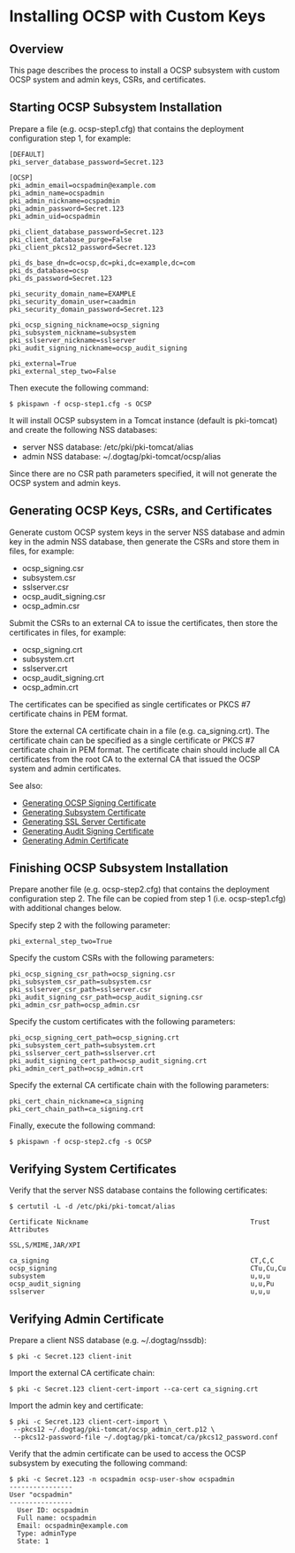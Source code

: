 Installing OCSP with Custom Keys
================================

Overview
--------

This page describes the process to install a OCSP subsystem with custom OCSP system and admin keys, CSRs, and certificates.

Starting OCSP Subsystem Installation
------------------------------------

Prepare a file (e.g. ocsp-step1.cfg) that contains the deployment configuration step 1, for example:

```
[DEFAULT]
pki_server_database_password=Secret.123

[OCSP]
pki_admin_email=ocspadmin@example.com
pki_admin_name=ocspadmin
pki_admin_nickname=ocspadmin
pki_admin_password=Secret.123
pki_admin_uid=ocspadmin

pki_client_database_password=Secret.123
pki_client_database_purge=False
pki_client_pkcs12_password=Secret.123

pki_ds_base_dn=dc=ocsp,dc=pki,dc=example,dc=com
pki_ds_database=ocsp
pki_ds_password=Secret.123

pki_security_domain_name=EXAMPLE
pki_security_domain_user=caadmin
pki_security_domain_password=Secret.123

pki_ocsp_signing_nickname=ocsp_signing
pki_subsystem_nickname=subsystem
pki_sslserver_nickname=sslserver
pki_audit_signing_nickname=ocsp_audit_signing

pki_external=True
pki_external_step_two=False
```

Then execute the following command:

```
$ pkispawn -f ocsp-step1.cfg -s OCSP
```

It will install OCSP subsystem in a Tomcat instance (default is pki-tomcat) and create the following NSS databases:
* server NSS database: /etc/pki/pki-tomcat/alias
* admin NSS database: ~/.dogtag/pki-tomcat/ocsp/alias

Since there are no CSR path parameters specified, it will not generate the OCSP system and admin keys.

Generating OCSP Keys, CSRs, and Certificates
--------------------------------------------

Generate custom OCSP system keys in the server NSS database and admin key in the admin NSS database, then generate the CSRs and store them in files, for example:
* ocsp_signing.csr
* subsystem.csr
* sslserver.csr
* ocsp_audit_signing.csr
* ocsp_admin.csr

Submit the CSRs to an external CA to issue the certificates, then store the certificates in files, for example:
* ocsp_signing.crt
* subsystem.crt
* sslserver.crt
* ocsp_audit_signing.crt
* ocsp_admin.crt

The certificates can be specified as single certificates or PKCS #7 certificate chains in PEM format.

Store the external CA certificate chain in a file (e.g. ca_signing.crt). The certificate chain can be specified as a single certificate or PKCS #7 certificate chain in PEM format. The certificate chain should include all CA certificates from the root CA to the external CA that issued the OCSP system and admin certificates.

See also:
* [Generating OCSP Signing Certificate](https://github.com/dogtagpki/pki/wiki/Generating-OCSP-Signing-Certificate)
* [Generating Subsystem Certificate](https://github.com/dogtagpki/pki/wiki/Generating-Subsystem-Certificate)
* [Generating SSL Server Certificate](https://github.com/dogtagpki/pki/wiki/Generating-SSL-Server-Certificate)
* [Generating Audit Signing Certificate](https://github.com/dogtagpki/pki/wiki/Generating-Audit-Signing-Certificate)
* [Generating Admin Certificate](https://github.com/dogtagpki/pki/wiki/Generating-Admin-Certificate)

Finishing OCSP Subsystem Installation
-------------------------------------

Prepare another file (e.g. ocsp-step2.cfg) that contains the deployment configuration step 2. The file can be copied from step 1 (i.e. ocsp-step1.cfg) with additional changes below.

Specify step 2 with the following parameter:

```
pki_external_step_two=True
```

Specify the custom CSRs with the following parameters:

```
pki_ocsp_signing_csr_path=ocsp_signing.csr
pki_subsystem_csr_path=subsystem.csr
pki_sslserver_csr_path=sslserver.csr
pki_audit_signing_csr_path=ocsp_audit_signing.csr
pki_admin_csr_path=ocsp_admin.csr
```

Specify the custom certificates with the following parameters:

```
pki_ocsp_signing_cert_path=ocsp_signing.crt
pki_subsystem_cert_path=subsystem.crt
pki_sslserver_cert_path=sslserver.crt
pki_audit_signing_cert_path=ocsp_audit_signing.crt
pki_admin_cert_path=ocsp_admin.crt
```

Specify the external CA certificate chain with the following parameters:

```
pki_cert_chain_nickname=ca_signing
pki_cert_chain_path=ca_signing.crt
```

Finally, execute the following command:

```
$ pkispawn -f ocsp-step2.cfg -s OCSP
```

Verifying System Certificates
-----------------------------

Verify that the server NSS database contains the following certificates:

```
$ certutil -L -d /etc/pki/pki-tomcat/alias

Certificate Nickname                                         Trust Attributes
                                                             SSL,S/MIME,JAR/XPI

ca_signing                                                   CT,C,C
ocsp_signing                                                 CTu,Cu,Cu
subsystem                                                    u,u,u
ocsp_audit_signing                                           u,u,Pu
sslserver                                                    u,u,u
```

Verifying Admin Certificate
---------------------------

Prepare a client NSS database (e.g. ~/.dogtag/nssdb):

```
$ pki -c Secret.123 client-init
```

Import the external CA certificate chain:

```
$ pki -c Secret.123 client-cert-import --ca-cert ca_signing.crt
```

Import the admin key and certificate:

```
$ pki -c Secret.123 client-cert-import \
 --pkcs12 ~/.dogtag/pki-tomcat/ocsp_admin_cert.p12 \
 --pkcs12-password-file ~/.dogtag/pki-tomcat/ca/pkcs12_password.conf
```

Verify that the admin certificate can be used to access the OCSP subsystem by executing the following command:

```
$ pki -c Secret.123 -n ocspadmin ocsp-user-show ocspadmin
----------------
User "ocspadmin"
----------------
  User ID: ocspadmin
  Full name: ocspadmin
  Email: ocspadmin@example.com
  Type: adminType
  State: 1
```

